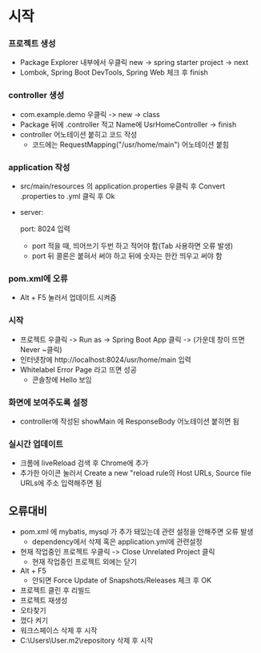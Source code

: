 # 시작

### 프로젝트 생성

* Package Explorer 내부에서 우클릭 new -> spring starter project -> next
* Lombok, Spring Boot DevTools, Spring Web 체크 후 finish

### controller 생성

* com.example.demo 우클릭 -> new -> class
* Package 뒤에 .controller 적고 Name에 UsrHomeController -> finish
* controller 어노테이션 붙히고 코드 작성
  * 코드에는 RequestMapping("/usr/home/main") 어노테이션 붙힘

### application 작성

* src/main/resources 의 application.properties 우클릭 후 Convert .properties to .yml 클릭 후 Ok

* server:

    port: 8024 입력

  * port 적을 때, 띄어쓰기 두번 하고 적어야 함(Tab 사용하면 오류 발생)
  * port 뒤 콜론은 붙혀서 써야 하고 뒤에 숫자는 한칸 띄우고 써야 함

### pom.xml에 오류

* Alt + F5 눌러서 업데이트 시켜줌

### 시작

* 프로젝트 우클릭 -> Run as -> Spring Boot App 클릭 -> (가운데 창이 뜨면 Never ~클릭)
* 인터넷창에 http://localhost:8024/usr/home/main 입력
* Whitelabel Error Page 라고 뜨면 성공
  * 콘솔창에 Hello 보임

### 화면에 보여주도록 설정

* controller에 작성된 showMain 에 ResponseBody 어노테이션 붙히면 됨

### 실시간 업데이트

* 크롬에 liveReload 검색 후 Chrome에 추가
* 추가한 아이콘 눌러서 Create a new "reload rule의 Host URLs, Source file URLs에 주소 입력해주면 됨

## 오류대비

* pom.xml 에 mybatis, mysql 가 추가 돼있는데 관련 설정을 안해주면 오류 발생
  * dependency에서 삭제 혹은 application.yml에 관련설정
* 현재 작업중인 프로젝트 우클릭 -> Close Unrelated Project 클릭
  * 현재 작업중인 프로젝트 외에는 닫기
* Alt + F5
  * 안되면 Force Update of Snapshots/Releases 체크 후 OK
* 프로젝트 클린 후 리빌드
* 프로젝트 재생성
* 오타찾기
* 껐다 켜기
* 워크스페이스 삭제 후 시작
* C:\Users\User\.m2\repository 삭제 후 시작

